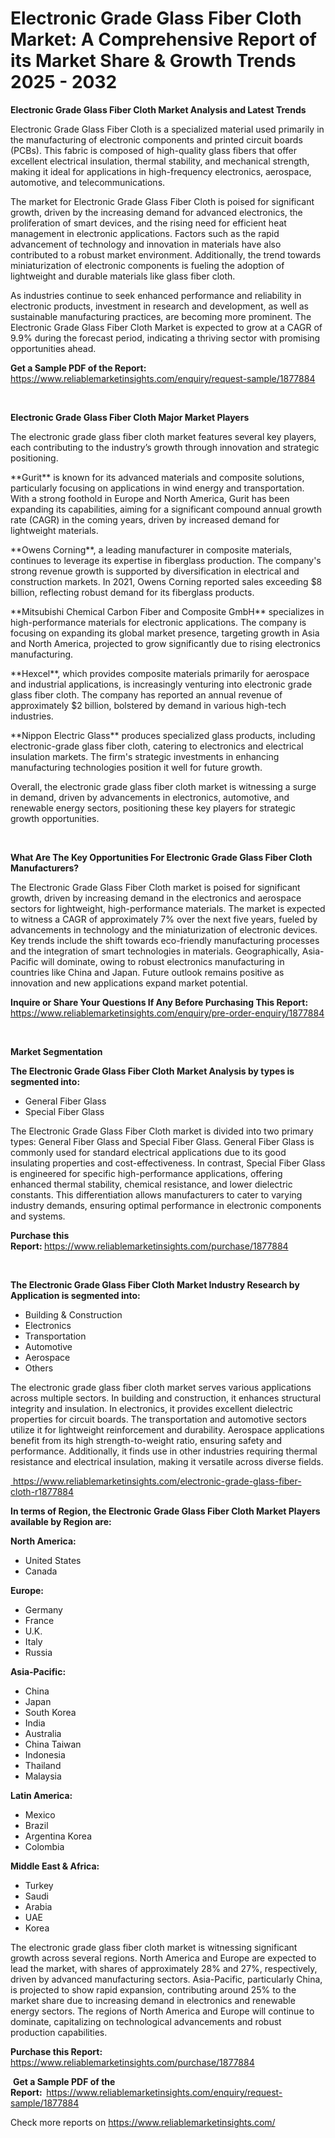 <p><h1>Electronic Grade Glass Fiber Cloth Market: A Comprehensive Report of its Market Share & Growth Trends 2025 - 2032</h1></p><p><strong>Electronic Grade Glass Fiber Cloth Market Analysis and Latest Trends</strong></p>
<p><p>Electronic Grade Glass Fiber Cloth is a specialized material used primarily in the manufacturing of electronic components and printed circuit boards (PCBs). This fabric is composed of high-quality glass fibers that offer excellent electrical insulation, thermal stability, and mechanical strength, making it ideal for applications in high-frequency electronics, aerospace, automotive, and telecommunications. </p><p>The market for Electronic Grade Glass Fiber Cloth is poised for significant growth, driven by the increasing demand for advanced electronics, the proliferation of smart devices, and the rising need for efficient heat management in electronic applications. Factors such as the rapid advancement of technology and innovation in materials have also contributed to a robust market environment. Additionally, the trend towards miniaturization of electronic components is fueling the adoption of lightweight and durable materials like glass fiber cloth. </p><p>As industries continue to seek enhanced performance and reliability in electronic products, investment in research and development, as well as sustainable manufacturing practices, are becoming more prominent. The Electronic Grade Glass Fiber Cloth Market is expected to grow at a CAGR of 9.9% during the forecast period, indicating a thriving sector with promising opportunities ahead.</p></p>
<p><strong>Get a Sample PDF of the Report:&nbsp;</strong> <a href="https://www.reliablemarketinsights.com/enquiry/request-sample/1877884?utm_campaign=2246&utm_medium=2&utm_source=Github&utm_content=ia&utm_term=03042025&utm_id=electronic-grade-glass-fiber-cloth">https://www.reliablemarketinsights.com/enquiry/request-sample/1877884</a></p>
<p>&nbsp;</p>
<p><strong>Electronic Grade Glass Fiber Cloth Major Market Players</strong></p>
<p><p>The electronic grade glass fiber cloth market features several key players, each contributing to the industry’s growth through innovation and strategic positioning. </p><p>**Gurit** is known for its advanced materials and composite solutions, particularly focusing on applications in wind energy and transportation. With a strong foothold in Europe and North America, Gurit has been expanding its capabilities, aiming for a significant compound annual growth rate (CAGR) in the coming years, driven by increased demand for lightweight materials.</p><p>**Owens Corning**, a leading manufacturer in composite materials, continues to leverage its expertise in fiberglass production. The company's strong revenue growth is supported by diversification in electrical and construction markets. In 2021, Owens Corning reported sales exceeding $8 billion, reflecting robust demand for its fiberglass products.</p><p>**Mitsubishi Chemical Carbon Fiber and Composite GmbH** specializes in high-performance materials for electronic applications. The company is focusing on expanding its global market presence, targeting growth in Asia and North America, projected to grow significantly due to rising electronics manufacturing.</p><p>**Hexcel**, which provides composite materials primarily for aerospace and industrial applications, is increasingly venturing into electronic grade glass fiber cloth. The company has reported an annual revenue of approximately $2 billion, bolstered by demand in various high-tech industries.</p><p>**Nippon Electric Glass** produces specialized glass products, including electronic-grade glass fiber cloth, catering to electronics and electrical insulation markets. The firm's strategic investments in enhancing manufacturing technologies position it well for future growth.</p><p>Overall, the electronic grade glass fiber cloth market is witnessing a surge in demand, driven by advancements in electronics, automotive, and renewable energy sectors, positioning these key players for strategic growth opportunities.</p></p>
<p>&nbsp;</p>
<p><strong>What Are The Key Opportunities For Electronic Grade Glass Fiber Cloth Manufacturers?</strong></p>
<p><p>The Electronic Grade Glass Fiber Cloth market is poised for significant growth, driven by increasing demand in the electronics and aerospace sectors for lightweight, high-performance materials. The market is expected to witness a CAGR of approximately 7% over the next five years, fueled by advancements in technology and the miniaturization of electronic devices. Key trends include the shift towards eco-friendly manufacturing processes and the integration of smart technologies in materials. Geographically, Asia-Pacific will dominate, owing to robust electronics manufacturing in countries like China and Japan. Future outlook remains positive as innovation and new applications expand market potential.</p></p>
<p><strong>Inquire or Share Your Questions If Any Before Purchasing This Report:</strong> <a href="https://www.reliablemarketinsights.com/enquiry/pre-order-enquiry/1877884?utm_campaign=2246&utm_medium=2&utm_source=Github&utm_content=ia&utm_term=03042025&utm_id=electronic-grade-glass-fiber-cloth">https://www.reliablemarketinsights.com/enquiry/pre-order-enquiry/1877884</a></p>
<p>&nbsp;</p>
<p><strong>Market Segmentation</strong></p>
<p><strong>The Electronic Grade Glass Fiber Cloth Market Analysis by types is segmented into:</strong></p>
<p><ul><li>General Fiber Glass</li><li>Special Fiber Glass</li></ul></p>
<p><p>The Electronic Grade Glass Fiber Cloth market is divided into two primary types: General Fiber Glass and Special Fiber Glass. General Fiber Glass is commonly used for standard electrical applications due to its good insulating properties and cost-effectiveness. In contrast, Special Fiber Glass is engineered for specific high-performance applications, offering enhanced thermal stability, chemical resistance, and lower dielectric constants. This differentiation allows manufacturers to cater to varying industry demands, ensuring optimal performance in electronic components and systems.</p></p>
<p><strong>Purchase this Report:&nbsp;</strong><a href="https://www.reliablemarketinsights.com/purchase/1877884?utm_campaign=2246&utm_medium=2&utm_source=Github&utm_content=ia&utm_term=03042025&utm_id=electronic-grade-glass-fiber-cloth">https://www.reliablemarketinsights.com/purchase/1877884</a></p>
<p>&nbsp;</p>
<p><strong>The Electronic Grade Glass Fiber Cloth Market Industry Research by Application is segmented into:</strong></p>
<p><ul><li>Building & Construction</li><li>Electronics</li><li>Transportation</li><li>Automotive</li><li>Aerospace</li><li>Others</li></ul></p>
<p><p>The electronic grade glass fiber cloth market serves various applications across multiple sectors. In building and construction, it enhances structural integrity and insulation. In electronics, it provides excellent dielectric properties for circuit boards. The transportation and automotive sectors utilize it for lightweight reinforcement and durability. Aerospace applications benefit from its high strength-to-weight ratio, ensuring safety and performance. Additionally, it finds use in other industries requiring thermal resistance and electrical insulation, making it versatile across diverse fields.</p></p>
<p><a href="https://www.reliablemarketinsights.com/electronic-grade-glass-fiber-cloth-r1877884?utm_campaign=2246&utm_medium=2&utm_source=Github&utm_content=ia&utm_term=03042025&utm_id=electronic-grade-glass-fiber-cloth">&nbsp;https://www.reliablemarketinsights.com/electronic-grade-glass-fiber-cloth-r1877884</a></p>
<p><strong>In terms of Region, the Electronic Grade Glass Fiber Cloth Market Players available by Region are:</strong></p>
<p>
    <p> <strong> North America: </strong>
        <ul>
            <li>United States</li>
            <li>Canada</li>
        </ul>
        </p> 
    <p> <strong> Europe: </strong>
        <ul>
            <li>Germany</li>
            <li>France</li>
            <li>U.K.</li>
            <li>Italy</li>
            <li>Russia</li>
        </ul>
        </p> 
    <p> <strong> Asia-Pacific: </strong>
        <ul>
            <li>China</li>
            <li>Japan</li>
            <li>South Korea</li>
            <li>India</li>
            <li>Australia</li>
            <li>China Taiwan</li>
            <li>Indonesia</li>
            <li>Thailand</li>
            <li>Malaysia</li>
        </ul>
        </p> 
    <p> <strong> Latin America: </strong>
        <ul>
            <li>Mexico</li>
            <li>Brazil</li>
            <li>Argentina Korea</li>
            <li>Colombia</li>
        </ul>
        </p> 
    <p> <strong> Middle East & Africa: </strong>
        <ul>
            <li>Turkey</li>
            <li>Saudi</li>
            <li>Arabia</li>
            <li>UAE</li>
            <li>Korea</li>
        </ul>
    </p>
    </p>
<p><p>The electronic grade glass fiber cloth market is witnessing significant growth across several regions. North America and Europe are expected to lead the market, with shares of approximately 28% and 27%, respectively, driven by advanced manufacturing sectors. Asia-Pacific, particularly China, is projected to show rapid expansion, contributing around 25% to the market share due to increasing demand in electronics and renewable energy sectors. The regions of North America and Europe will continue to dominate, capitalizing on technological advancements and robust production capabilities.</p></p>
<p><strong>Purchase this Report: </strong><a href="https://www.reliablemarketinsights.com/purchase/1877884?utm_campaign=2246&utm_medium=2&utm_source=Github&utm_content=ia&utm_term=03042025&utm_id=electronic-grade-glass-fiber-cloth">https://www.reliablemarketinsights.com/purchase/1877884</a></p>
<p>&nbsp;<strong>Get a Sample PDF of the Report:&nbsp;&nbsp;</strong><a href="https://www.reliablemarketinsights.com/enquiry/request-sample/1877884?utm_campaign=2246&utm_medium=2&utm_source=Github&utm_content=ia&utm_term=03042025&utm_id=electronic-grade-glass-fiber-cloth">https://www.reliablemarketinsights.com/enquiry/request-sample/1877884</a></p>
<p><strong></strong></p>
<p>Check more reports on <a href="https://www.reliablemarketinsights.com/?utm_campaign=2246&utm_medium=2&utm_source=Github&utm_content=ia&utm_term=03042025&utm_id=electronic-grade-glass-fiber-cloth">https://www.reliablemarketinsights.com/</a></p>